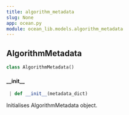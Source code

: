 ```yaml
---
title: algorithm_metadata
slug: None
app: ocean.py
module: ocean_lib.models.algorithm_metadata
---
```

## AlgorithmMetadata

```python
class AlgorithmMetadata()
```

#### \_\_init\_\_

```python
 | def __init__(metadata_dict)
```

Initialises AlgorithmMetadata object.


